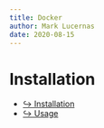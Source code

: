 ```yaml
---
title: Docker
author: Mark Lucernas
date: 2020-08-15
---
```



# Installation

- [↪ Installation](installation)
- [↪ Usage](usage)

